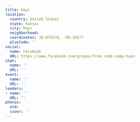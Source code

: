 ```yaml
---
title: Hays
location:
  country: United States
  state: Kansas
  city: Hays
  neighborhood: 
  coordinates: 38.879178, -99.32677
  plusCode: ''
social:
  name: Facebook
  URL: https://www.facebook.com/groups/free.code.camp.hays
chat:
  name: ''
  URL: ''
event:
  name: ''
  URL: ''
leaders:
- name: ''
  URL: ''
photos:
  old: 
  cover: ''
---
```

